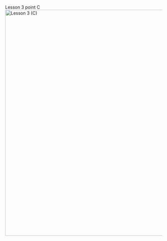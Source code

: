 Lesson 3 point C
<img width="1205" height="726" alt="Lesson 3 (C)" src="https://github.com/user-attachments/assets/3c455d1b-6a72-4c52-a217-08f58dbfbbf6" />
